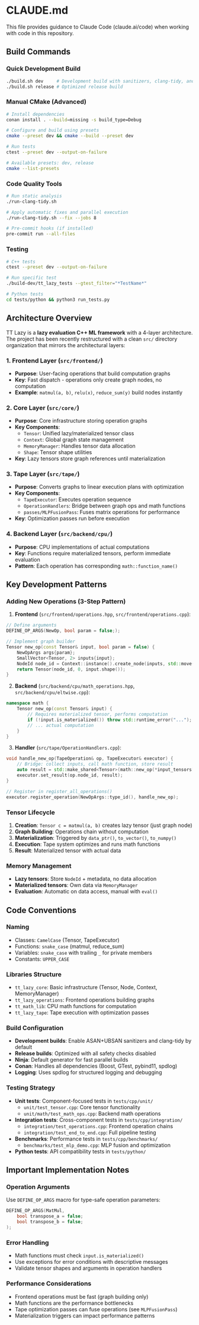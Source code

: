 # CLAUDE.md

This file provides guidance to Claude Code (claude.ai/code) when working with code in this repository.

## Build Commands

### Quick Development Build
```bash
./build.sh dev     # Development build with sanitizers, clang-tidy, and debug symbols
./build.sh release # Optimized release build
```

### Manual CMake (Advanced)
```bash
# Install dependencies
conan install . --build=missing -s build_type=Debug

# Configure and build using presets
cmake --preset dev && cmake --build --preset dev

# Run tests
ctest --preset dev --output-on-failure

# Available presets: dev, release
cmake --list-presets
```

### Code Quality Tools
```bash
# Run static analysis
./run-clang-tidy.sh

# Apply automatic fixes and parallel execution
./run-clang-tidy.sh --fix --jobs 8

# Pre-commit hooks (if installed)
pre-commit run --all-files
```

### Testing
```bash
# C++ tests
ctest --preset dev --output-on-failure

# Run specific test
./build-dev/tt_lazy_tests --gtest_filter="*TestName*"

# Python tests
cd tests/python && python3 run_tests.py
```

## Architecture Overview

TT Lazy is a **lazy evaluation C++ ML framework** with a 4-layer architecture. The project has been recently restructured with a clean `src/` directory organization that mirrors the architectural layers:

### 1. Frontend Layer (`src/frontend/`)
- **Purpose**: User-facing operations that build computation graphs
- **Key**: Fast dispatch - operations only create graph nodes, no computation
- **Example**: `matmul(a, b)`, `relu(x)`, `reduce_sum(y)` build nodes instantly

### 2. Core Layer (`src/core/`)
- **Purpose**: Core infrastructure storing operation graphs
- **Key Components**:
  - `Tensor`: Unified lazy/materialized tensor class
  - `Context`: Global graph state management
  - `MemoryManager`: Handles tensor data allocation
  - `Shape`: Tensor shape utilities
- **Key**: Lazy tensors store graph references until materialization

### 3. Tape Layer (`src/tape/`)
- **Purpose**: Converts graphs to linear execution plans with optimization
- **Key Components**:
  - `TapeExecutor`: Executes operation sequence
  - `OperationHandlers`: Bridge between graph ops and math functions
  - `passes/MLPFusionPass`: Fuses matrix operations for performance
- **Key**: Optimization passes run before execution

### 4. Backend Layer (`src/backend/cpu/`)
- **Purpose**: CPU implementations of actual computations
- **Key**: Functions require materialized tensors, perform immediate evaluation
- **Pattern**: Each operation has corresponding `math::function_name()`

## Key Development Patterns

### Adding New Operations (3-Step Pattern)

1. **Frontend** (`src/frontend/operations.hpp`, `src/frontend/operations.cpp`):
```cpp
// Define arguments
DEFINE_OP_ARGS(NewOp, bool param = false;);

// Implement graph builder
Tensor new_op(const Tensor& input, bool param = false) {
    NewOpArgs args{param};
    SmallVector<Tensor, 2> inputs{input};
    NodeId node_id = Context::instance().create_node(inputs, std::move(args));
    return Tensor(node_id, 0, input.shape());
}
```

2. **Backend** (`src/backend/cpu/math_operations.hpp`, `src/backend/cpu/eltwise.cpp`):
```cpp
namespace math {
    Tensor new_op(const Tensor& input) {
        // Requires materialized tensor, performs computation
        if (!input.is_materialized()) throw std::runtime_error("...");
        // ... actual computation
    }
}
```

3. **Handler** (`src/tape/OperationHandlers.cpp`):
```cpp
void handle_new_op(TapeOperation& op, TapeExecutor& executor) {
    // Bridge: collect inputs, call math function, store result
    auto result = std::make_shared<Tensor>(math::new_op(*input_tensors[0]));
    executor.set_result(op.node_id, result);
}

// Register in register_all_operations()
executor.register_operation(NewOpArgs::type_id(), handle_new_op);
```

### Tensor Lifecycle
1. **Creation**: `Tensor c = matmul(a, b)` creates lazy tensor (just graph node)
2. **Graph Building**: Operations chain without computation
3. **Materialization**: Triggered by `data_ptr()`, `to_vector()`, `to_numpy()`
4. **Execution**: Tape system optimizes and runs math functions
5. **Result**: Materialized tensor with actual data

### Memory Management
- **Lazy tensors**: Store `NodeId` + metadata, no data allocation
- **Materialized tensors**: Own data via `MemoryManager`
- **Evaluation**: Automatic on data access, manual with `eval()`

## Code Conventions

### Naming
- Classes: `CamelCase` (Tensor, TapeExecutor)
- Functions: `snake_case` (matmul, reduce_sum)
- Variables: `snake_case` with trailing `_` for private members
- Constants: `UPPER_CASE`

### Libraries Structure
- `tt_lazy_core`: Basic infrastructure (Tensor, Node, Context, MemoryManager)
- `tt_lazy_operations`: Frontend operations building graphs
- `tt_math_lib`: CPU math functions for computation
- `tt_lazy_tape`: Tape execution with optimization passes

### Build Configuration
- **Development builds**: Enable ASAN+UBSAN sanitizers and clang-tidy by default
- **Release builds**: Optimized with all safety checks disabled
- **Ninja**: Default generator for fast parallel builds
- **Conan**: Handles all dependencies (Boost, GTest, pybind11, spdlog)
- **Logging**: Uses spdlog for structured logging and debugging

### Testing Strategy
- **Unit tests**: Component-focused tests in `tests/cpp/unit/`
  - `unit/test_tensor.cpp`: Core tensor functionality
  - `unit/math/test_math_ops.cpp`: Backend math operations
- **Integration tests**: Cross-component tests in `tests/cpp/integration/`
  - `integration/test_operations.cpp`: Frontend operation chains
  - `integration/test_end_to_end.cpp`: Full pipeline testing
- **Benchmarks**: Performance tests in `tests/cpp/benchmarks/`
  - `benchmarks/test_mlp_demo.cpp`: MLP fusion and optimization
- **Python tests**: API compatibility tests in `tests/python/`

## Important Implementation Notes

### Operation Arguments
Use `DEFINE_OP_ARGS` macro for type-safe operation parameters:
```cpp
DEFINE_OP_ARGS(MatMul,
    bool transpose_a = false;
    bool transpose_b = false;
);
```

### Error Handling
- Math functions must check `input.is_materialized()`
- Use exceptions for error conditions with descriptive messages
- Validate tensor shapes and arguments in operation handlers

### Performance Considerations
- Frontend operations must be fast (graph building only)
- Math functions are the performance bottlenecks
- Tape optimization passes can fuse operations (see `MLPFusionPass`)
- Materialization triggers can impact performance patterns
